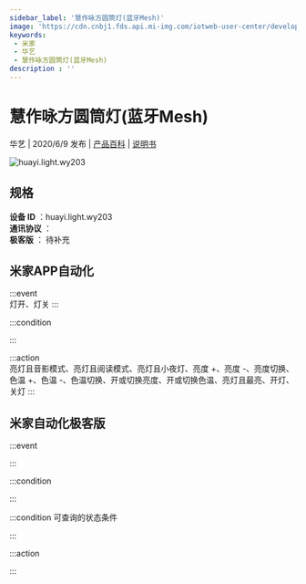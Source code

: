 ```yaml
---
sidebar_label: '慧作咏方圆筒灯(蓝牙Mesh)'
image: 'https://cdn.cnbj1.fds.api.mi-img.com/iotweb-user-center/developer_1679047725252NLOvtqOW.png?GalaxyAccessKeyId=AKVGLQWBOVIRQ3XLEW&Expires=9223372036854775807&Signature=Rs6O4X3cdJmgObRjLffsjz0MM4k='
keywords: 
 - 米家
 - 华艺
 - 慧作咏方圆筒灯(蓝牙Mesh)
description : ''
---
```

# 慧作咏方圆筒灯(蓝牙Mesh)

华艺 | 2020/6/9 发布 | [产品百科](https://home.mi.com/webapp/content/baike/product/index.html?model=huayi.light.wy203/) | [说明书](https://home.mi.com/views/introduction.html?model=huayi.light.wy203&region=cn)

![huayi.light.wy203](https://cdn.cnbj1.fds.api.mi-img.com/iotweb-user-center/developer_1679047725252NLOvtqOW.png?GalaxyAccessKeyId=AKVGLQWBOVIRQ3XLEW&Expires=9223372036854775807&Signature=Rs6O4X3cdJmgObRjLffsjz0MM4k=)

## 规格  
> 
**设备 ID** ：huayi.light.wy203  
**通讯协议** ：  
**极客版**  ： 待补充 


## 米家APP自动化  

:::event  
灯开、灯关
:::

:::condition  

:::

:::action   
亮灯且音影模式、亮灯且阅读模式、亮灯且小夜灯、亮度 +、亮度 -、亮度切换、色温 +、色温 -、色温切换、开或切换亮度、开或切换色温、亮灯且最亮、开灯、关灯
:::

## 米家自动化极客版  

:::event  

:::

:::condition  

:::

:::condition 可查询的状态条件  

:::

:::action  

:::

        
